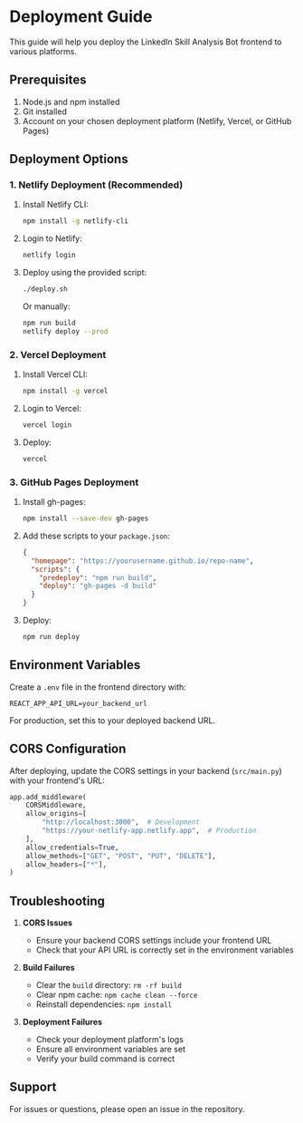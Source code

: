 # Deployment Guide

This guide will help you deploy the LinkedIn Skill Analysis Bot frontend to various platforms.

## Prerequisites

1. Node.js and npm installed
2. Git installed
3. Account on your chosen deployment platform (Netlify, Vercel, or GitHub Pages)

## Deployment Options

### 1. Netlify Deployment (Recommended)

1. Install Netlify CLI:
   ```bash
   npm install -g netlify-cli
   ```

2. Login to Netlify:
   ```bash
   netlify login
   ```

3. Deploy using the provided script:
   ```bash
   ./deploy.sh
   ```

   Or manually:
   ```bash
   npm run build
   netlify deploy --prod
   ```

### 2. Vercel Deployment

1. Install Vercel CLI:
   ```bash
   npm install -g vercel
   ```

2. Login to Vercel:
   ```bash
   vercel login
   ```

3. Deploy:
   ```bash
   vercel
   ```

### 3. GitHub Pages Deployment

1. Install gh-pages:
   ```bash
   npm install --save-dev gh-pages
   ```

2. Add these scripts to your `package.json`:
   ```json
   {
     "homepage": "https://yourusername.github.io/repo-name",
     "scripts": {
       "predeploy": "npm run build",
       "deploy": "gh-pages -d build"
     }
   }
   ```

3. Deploy:
   ```bash
   npm run deploy
   ```

## Environment Variables

Create a `.env` file in the frontend directory with:

```
REACT_APP_API_URL=your_backend_url
```

For production, set this to your deployed backend URL.

## CORS Configuration

After deploying, update the CORS settings in your backend (`src/main.py`) with your frontend's URL:

```python
app.add_middleware(
    CORSMiddleware,
    allow_origins=[
        "http://localhost:3000",  # Development
        "https://your-netlify-app.netlify.app",  # Production
    ],
    allow_credentials=True,
    allow_methods=["GET", "POST", "PUT", "DELETE"],
    allow_headers=["*"],
)
```

## Troubleshooting

1. **CORS Issues**
   - Ensure your backend CORS settings include your frontend URL
   - Check that your API URL is correctly set in the environment variables

2. **Build Failures**
   - Clear the `build` directory: `rm -rf build`
   - Clear npm cache: `npm cache clean --force`
   - Reinstall dependencies: `npm install`

3. **Deployment Failures**
   - Check your deployment platform's logs
   - Ensure all environment variables are set
   - Verify your build command is correct

## Support

For issues or questions, please open an issue in the repository. 